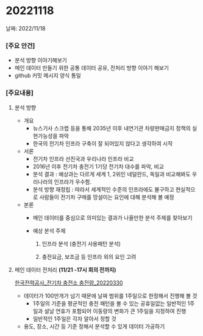 # 20221118

날짜: 2022/11/18

### **[주요 안건]**

- 분석 방향 이야기해보기
- 메인 데이터 만들기 위한 공통 데이터 공유, 전처리 방향 이야기 해보기
- github 커밋 메시지 양식 통일

### **[주요내용]**

1. 분석 방향
    - 개요
        - 뉴스기사 스크랩 등을 통해 2035년 이후 내연기관 차량판매금지 정책의 실현가능성을 파악
        - 한국의 전기차 인프라 구축이 잘 되어있지 않다고 생각하여 시작
    - 서론
        - 전기차 인프라 선진국과 우리나라 인프라 비교
        - 2016년 이후 전기차 충전기 1기당  전기차 대수를 파악, 비교
        - 분석 결과 : 예상과는 다르게 세계 1, 2위인 네덜란드, 독일과 비교해봐도 우리나라의 인프라가 우수함.
        - 분석 방향 재정립 : 따라서 세계적인 수준의 인프라에도 불구하고 현실적으로 사람들이 전기차 구매를 망설이는 요인에 대해 분석해 볼 예정
    - 본론
        - 메인 데이터를 중심으로 의미있는 결과가 나올만한 분석 주제를 찾아보기
        - 예상 분석 주제
            
            1) 인프라 분석 (충전기 사용패턴 분석)
            
            2) 충전요금, 보조금 등 인프라 외의 요인 고려
            
2. 메인 데이터 전처리  **(11/21 -17시 회의 전까지)**
    
    [한국전력공사_전기차 충전소 충전량_20220330](https://www.data.go.kr/data/15102510/fileData.do)
    
    - 데이터가 100만개가 넘기 때문에 날짜 범위를 1주일으로 한정해서 진행해 볼 것
        - 1주일의 기준을 평균적인 충전 패턴을 볼 수 있는 공휴일없는 일반적인 1주일과 설날 연휴가 포함되어 이동량의 변화가 큰 1주일을 지정하여 진행
        - 일반적인 1주일은 각자 알아서 정할 것
    - 용도, 장소, 시간 등 기준 정해서 분석할 수 있게 데이터 가공하기